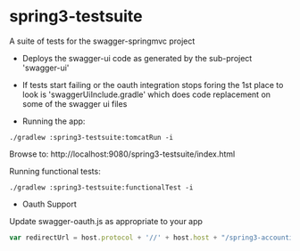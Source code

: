 spring3-testsuite
====================

A suite of tests for the swagger-springmvc project

- Deploys the swagger-ui code as generated by the sub-project 'swagger-ui'
- If tests start failing or the oauth integration stops foring the 1st place to look is 'swaggerUiInclude.gradle'
which does code replacement on some of the swagger ui files

- Running the app:

```./gradlew :spring3-testsuite:tomcatRun -i```

Browse to: http://localhost:9080/spring3-testsuite/index.html


Running functional tests:

```
./gradlew :spring3-testsuite:functionalTest -i

```

- Oauth Support

Update swagger-oauth.js as appropriate to your app

```javascript
var redirectUrl = host.protocol + '//' + host.host + "/spring3-accounting/o2c.html";
```